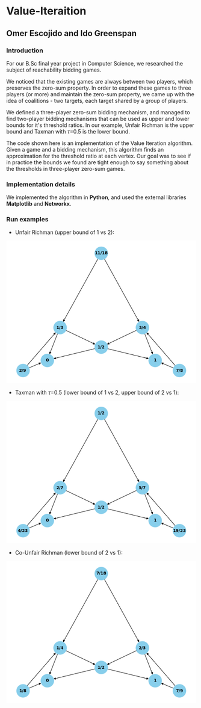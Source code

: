 # Value-Iteraition

## Omer Escojido and Ido Greenspan

### Introduction

For our B.Sc final year project in Computer Science, we researched the subject of reachability bidding games.

We noticed that the existing games are always between two players, which preserves the zero-sum property. In order to expand these games to three players (or more) and maintain the zero-sum property, we came up with the idea of coalitions - two targets, each target shared by a group of players.

We defined a three-player zero-sum bidding mechanism, and managed to find two-player bidding mechanisms that can be used as upper and lower bounds for it's threshold ratios. In our example, Unfair Richman is the upper bound and Taxman with $\tau$=0.5 is the lower bound.

The code shown here is an implementation of the Value Iteration algorithm. Given a game and a bidding mechanism, this algorithm finds an approximation for the threshold ratio at each vertex. Our goal was to see if in practice the bounds we found are tight enough to say something about the thresholds in three-player zero-sum games.

### Implementation details

We implemented the algorithm in **Python**, and used the external libraries **Matplotlib** and **Networkx**.

### Run examples

- Unfair Richman (upper bound of 1 vs 2):

![Unfair_Richman](run_examples/Unfair_Richman.png)

- Taxman with $\tau$=0.5 (lower bound of 1 vs 2, upper bound of 2 vs 1):

![Taxman](run_examples/Taxman.png)

- Co-Unfair Richman (lower bound of 2 vs 1):

![Co_Unfair_Richman](run_examples/Co_Unfair_Richman.png)

